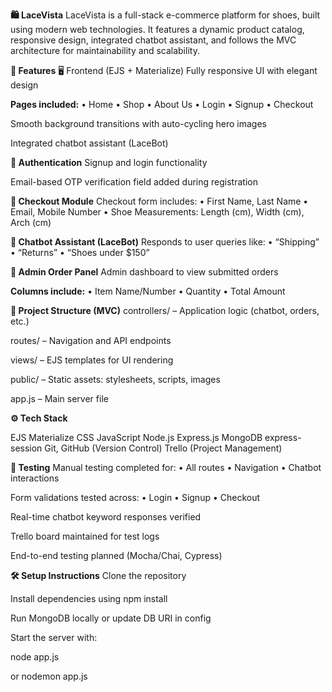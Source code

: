 **🛍️ LaceVista**
LaceVista is a full-stack e-commerce platform for shoes, built using modern web technologies. It features a dynamic product catalog, responsive design, integrated chatbot assistant, and follows the MVC architecture for maintainability and scalability.

**🚀 Features**
🖥️ Frontend (EJS + Materialize)
Fully responsive UI with elegant design

**Pages included:**
• Home
• Shop
• About Us
• Login
• Signup
• Checkout

Smooth background transitions with auto-cycling hero images

Integrated chatbot assistant (LaceBot)

**🔐 Authentication**
Signup and login functionality

Email-based OTP verification field added during registration

**🛒 Checkout Module**
Checkout form includes:
• First Name, Last Name
• Email, Mobile Number
• Shoe Measurements: Length (cm), Width (cm), Arch (cm)


**🤖 Chatbot Assistant (LaceBot)**
Responds to user queries like:
• “Shipping”
• “Returns”
• “Shoes under $150”


**🧾 Admin Order Panel**
Admin dashboard to view submitted orders

**Columns include:**
• Item Name/Number
• Quantity
• Total Amount


**📂 Project Structure (MVC)**
controllers/ – Application logic (chatbot, orders, etc.)

routes/ – Navigation and API endpoints

views/ – EJS templates for UI rendering

public/ – Static assets: stylesheets, scripts, images

app.js – Main server file

**⚙️ Tech Stack**

EJS
Materialize CSS
JavaScript
Node.js
Express.js
MongoDB
express-session
Git, GitHub (Version Control)
Trello (Project Management)

**🧪 Testing**
Manual testing completed for:
• All routes
• Navigation
• Chatbot interactions

Form validations tested across:
• Login
• Signup
• Checkout

Real-time chatbot keyword responses verified

Trello board maintained for test logs

End-to-end testing planned (Mocha/Chai, Cypress)

**🛠️ Setup Instructions**
Clone the repository

Install dependencies using npm install

Run MongoDB locally or update DB URI in config

Start the server with:

node app.js

or nodemon app.js
